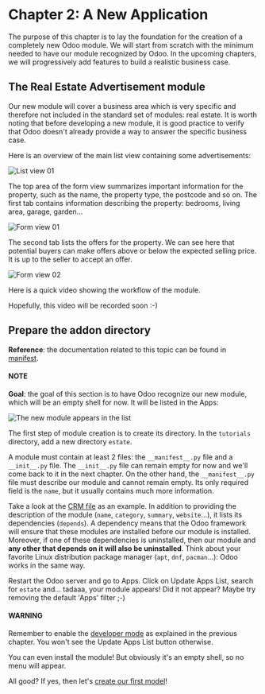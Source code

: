 # Chapter 2: A New Application

The purpose of this chapter is to lay the foundation for the creation of a completely new Odoo module.
We will start from scratch with the minimum needed to have our module recognized by Odoo.
In the upcoming chapters, we will progressively add features to build a realistic business case.

## The Real Estate Advertisement module

Our new module will cover a business area which is very specific and therefore not included in the
standard set of modules: real estate. It is worth noting that before
developing a new module, it is good practice to verify that Odoo doesn't already provide a way
to answer the specific business case.

Here is an overview of the main list view containing some advertisements:

![List view 01](developer/tutorials/server_framework_101/02_newapp/overview_list_view_01.png)

The top area of the form view summarizes important information for the property, such as the name,
the property type, the postcode and so on. The first tab contains information describing the
property: bedrooms, living area, garage, garden...

![Form view 01](developer/tutorials/server_framework_101/02_newapp/overview_form_view_01.png)

The second tab lists the offers for the property. We can see here that potential buyers can make
offers above or below the expected selling price. It is up to the seller to accept an offer.

![Form view 02](developer/tutorials/server_framework_101/02_newapp/overview_form_view_02.png)

Here is a quick video showing the workflow of the module.

Hopefully, this video will be recorded soon :-)

## Prepare the addon directory

**Reference**: the documentation related to this topic can be found in
[manifest](../../reference/backend/module.md#reference-module-manifest).

#### NOTE
**Goal**: the goal of this section is to have Odoo recognize our new module, which will
be an empty shell for now. It will be listed in the Apps:

![The new module appears in the list](developer/tutorials/server_framework_101/02_newapp/app_in_list.png)

The first step of module creation is to create its directory. In the `tutorials`
directory, add a new directory `estate`.

A module must contain at least 2 files: the `__manifest__.py` file and a `__init__.py` file.
The `__init__.py` file can remain empty for now and we'll come back to it in the next chapter.
On the other hand, the `__manifest__.py` file must describe our module and cannot remain empty.
Its only required field is the `name`, but it usually contains much more information.

Take a look at the
[CRM file](https://github.com/odoo/odoo/blob/fc92728fb2aa306bf0e01a7f9ae1cfa3c1df0e10/addons/crm/__manifest__.py#L1-L67)
as an example. In addition to providing the description of the module (`name`, `category`,
`summary`, `website`...), it lists its dependencies (`depends`). A dependency means that the
Odoo framework will ensure that these modules are installed before our module is installed. Moreover, if
one of these dependencies is uninstalled, then our module and **any other that depends on it will also
be uninstalled**. Think about your favorite Linux distribution package manager
(`apt`, `dnf`, `pacman`...): Odoo works in the same way.

Restart the Odoo server and go to Apps. Click on Update Apps List, search for `estate` and...
tadaaa, your module appears! Did it not appear? Maybe try removing the default 'Apps' filter ;-)

#### WARNING
Remember to enable the [developer mode](../../../applications/general/developer_mode.md#developer-mode) as explained in the previous
chapter. You won't see the Update Apps List button otherwise.

You can even install the module! But obviously it's an empty shell, so no menu will appear.

All good? If yes, then let's [create our first model](03_basicmodel.md)!
